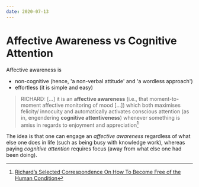 ```yaml
---
date: 2020-07-13
---
```


# Affective Awareness vs Cognitive Attention

Affective awareness is

- non-cognitive (hence, 'a non-verbal attitude' and 'a wordless approach')
- effortless (it is simple and easy)

> RICHARD: [...] it is an **affective awareness** (i.e., that moment-to-moment affective monitoring of mood [...]) which both maximises felicity/ innocuity and automatically activates conscious attention (as in, engendering **cognitive attentiveness**) whenever something is amiss in regards to enjoyment and appreciation[^ref]

The idea is that one can engage an *affective awareness* regardless of what else one does in life (such as being busy with knowledge work), whereas paying *cognitive attention* requires focus (away from what else one had been doing). 

[^ref]: [Richard’s Selected Correspondence On How To Become Free of the Human Condition](http://www.actualfreedom.com.au/richard/selectedcorrespondence/sc-method.htm)